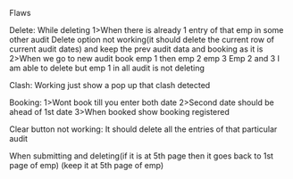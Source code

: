 Flaws

Delete:
While deleting
1>When there is already 1 entry of that emp in some other audit 
Delete option not working(it should delete the current row of current audit dates)
and keep the prev audit data and booking as it is
2>When we go to new audit book emp 1 then emp 2 emp 3
Emp 2 and 3 I am able to delete but emp 1 in all audit is not deleting

Clash:
Working just show a pop up that clash detected

Booking:
1>Wont book till you enter both date
2>Second date should be ahead of 1st date
3>When booked show booking registered

Clear button not working:
It should delete all the entries of that particular audit 

When submitting and deleting(if it is at 5th page then it goes back to 1st page of emp)
(keep it at 5th page of emp)
